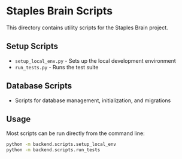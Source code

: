 # Staples Brain Scripts

This directory contains utility scripts for the Staples Brain project.

## Setup Scripts
- `setup_local_env.py` - Sets up the local development environment
- `run_tests.py` - Runs the test suite

## Database Scripts
- Scripts for database management, initialization, and migrations

## Usage
Most scripts can be run directly from the command line:

```bash
python -m backend.scripts.setup_local_env
python -m backend.scripts.run_tests
```
